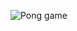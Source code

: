 ![Pong game](https://github.com/micCi0/Pong-game/assets/120597140/5a995bb7-7db0-422e-8cf2-7202e532a535)
